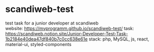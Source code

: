 # scandiweb-test
test task for a junior developer at scandiweb<br>
website: https://mvprogramm.github.io/scandiweb-test/
task: https://scandiweb.notion.site/Junior-Developer-Test-Task-1b2184e40dea47df840b7c0cc638e61e
stack: php, MySQL, js, react, material-ui, styled-components
